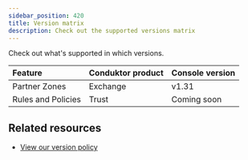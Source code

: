 ```yaml
---
sidebar_position: 420
title: Version matrix
description: Check out the supported versions matrix
---
```


Check out what's supported in which versions.

|Feature | Conduktor product | Console version |
|:-------|:---------------|:--------|
| Partner Zones | Exchange | v1.31 |
| Rules and Policies  | Trust  | Coming soon |

## Related resources

- [View our version policy](/support)
